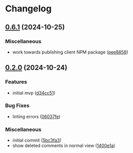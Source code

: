 # Changelog

## [0.6.1](https://github.com/hiddentao/chatfall/compare/v0.6.0...v0.6.1) (2024-10-25)


### Miscellaneous

* work towards publishing client NPM package ([eee8858](https://github.com/hiddentao/chatfall/commit/eee8858cf3818b608b80746c001d471be2d9607d))

## [0.2.0](https://github.com/hiddentao/chatfall/compare/client-v0.1.0...client-v0.2.0) (2024-10-24)


### Features

* initial mvp ([d34cc51](https://github.com/hiddentao/chatfall/commit/d34cc51e559dd0610b4423d7a2d11322b1962f9b))


### Bug Fixes

* linting errors ([06037fe](https://github.com/hiddentao/chatfall/commit/06037feb452a649d79f93300e34ade285a0bc30d))


### Miscellaneous

* initial commit ([5bc3fa3](https://github.com/hiddentao/chatfall/commit/5bc3fa37d40f76894198c040769bb34cd739ed77))
* show deleted comments in normal view ([1400e1a](https://github.com/hiddentao/chatfall/commit/1400e1a22f837b7a340a232a5a6ef5989aea0c6c))

